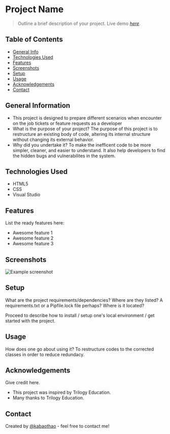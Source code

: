 # Project Name

> Outline a brief description of your project.
> Live demo [_here_](https://kabaothao.github.io/CodeRefactor/). <!-- If you have the project hosted somewhere, include the link here. -->

## Table of Contents

- [General Info](#general-information)
- [Technologies Used](#technologies-used)
- [Features](#features)
- [Screenshots](#screenshots)
- [Setup](#setup)
- [Usage](#usage)
- [Acknowledgements](#acknowledgements)
- [Contact](#contact)
<!-- * [License](#license) -->

## General Information

- This project is designed to prepare different scenarios when encounter on the job tickets or feature requests as a developer
- What is the purpose of your project?
  The purpose of this project is to restructure an existing body of code, altering its internal structure without changing its external behavior.
- Why did you undertake it?
  To make the inefficent code to be more simpler, cleaner, and easier to understand. It also help developers to find the hidden bugs and vulnerabilites in the system.

<!-- You don't have to answer all the questions - just the ones relevant to your project. -->

## Technologies Used

- HTML5
- CSS
- Visual Studio

## Features

List the ready features here:

- Awesome feature 1
- Awesome feature 2
- Awesome feature 3

## Screenshots

![Example screenshot]()

<!-- If you have screenshots you'd like to share, include them here. -->

## Setup

What are the project requirements/dependencies? Where are they listed? A requirements.txt or a Pipfile.lock file perhaps? Where is it located?

Proceed to describe how to install / setup one's local environment / get started with the project.

## Usage

How does one go about using it?
To restructure codes to the corrected classes in order to reduce redundacy.

## Acknowledgements

Give credit here.

- This project was inspired by Trilogy Education.
- Many thanks to Trilogy Education.

## Contact

Created by [@kabaothao](https://github.com/kabaothao) - feel free to contact me!

<!-- Optional -->
<!-- ## License -->
<!-- This project is open source and available under the [... License](). -->

<!-- You don't have to include all sections - just the one's relevant to your project -->
